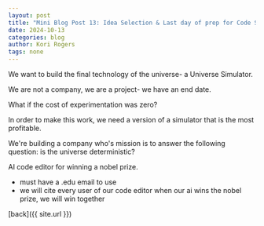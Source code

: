 ```yaml
---
layout: post
title: "Mini Blog Post 13: Idea Selection & Last day of prep for Code Signal"
date: 2024-10-13
categories: blog
author: Kori Rogers
tags: none
---
```

We want to build the final technology of the universe- a Universe Simulator. 

We are not a company, we are a project- we have an end date. 


What if the cost of experimentation was zero? 

In order to make this work, we need a version of a simulator that is the most profitable. 






We're building a company who's mission is to answer the following question: is the universe deterministic? 


AI code editor for winning a nobel prize.


- must have a .edu email to use
- we will cite every user of our code editor when our ai wins the nobel prize, we will win together

[back]({{ site.url }})